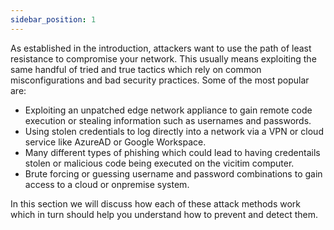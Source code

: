 ```yaml
---
sidebar_position: 1
---
```

As established in the introduction, attackers want to use the path of least resistance to compromise your network. This usually means exploiting the same handful of tried and true tactics which rely on common misconfigurations and bad security practices.
Some of the most popular are:


- Exploiting an unpatched edge network appliance to gain remote code execution or stealing information such as usernames and passwords.
- Using stolen credentials to log directly into a network via a VPN or cloud service like AzureAD or Google Workspace.
- Many different types of phishing which could lead to having credentails stolen or malicious code being executed on the vicitim computer. 
- Brute forcing or guessing username and password combinations to gain access to a cloud or onpremise system.
 

In this section we will discuss how each of these attack methods work which in turn should help you understand how to prevent and detect them.



